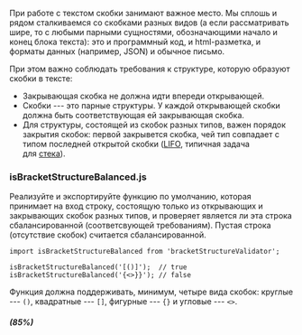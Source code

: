 При работе с текстом скобки занимают важное место. Мы сплошь и рядом сталкиваемся со скобками разных видов (а если рассматривать шире, то с любыми парными сущностями, обозначающими начало и конец блока текста): это и программный код, и html-разметка, и форматы данных (например, JSON) и обычное письмо.

При этом важно соблюдать требования к структуре, которую образуют скобки в тексте:

-   Закрывающая скобка не должна идти впереди открывающей.
-   Скобки --- это парные структуры. У каждой открывающей скобки должна быть соответствующая ей закрывающая скобка.
-   Для структуры, состоящей из скобок разных типов, важен порядок закрытия скобок: первой закрывется скобка, чей тип совпадает с типом последней открытой скобки ([LIFO](https://ru.wikipedia.org/wiki/LIFO), типичная задача для [стека](https://ru.wikipedia.org/wiki/%D0%A1%D1%82%D0%B5%D0%BA)).

### isBracketStructureBalanced.js

Реализуйте и экспортируйте функцию по умолчанию, которая принимает на вход строку, состоящую только из открывающих и закрывающих скобок разных типов, и проверяет является ли эта строка сбалансированной (соответсвующей требованиям). Пустая строка (отсутствие скобок) считается сбалансированной.

```
import isBracketStructureBalanced from 'bracketStructureValidator';

isBracketStructureBalanced('[()]');  // true
isBracketStructureBalanced('{<>}}'); // false

```

Функция должна поддерживать, минимум, четыре вида скобок: круглые --- `()`, квадратные --- `[]`, фигурные --- `{}` и угловые --- `<>`.

##### (85%)